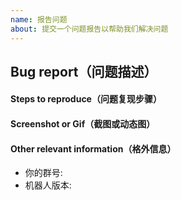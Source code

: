 ```yaml
---
name: 报告问题
about: 提交一个问题报告以帮助我们解决问题
---
```

<!--
    注意：为更好的解决你的问题，请参考模板提供完整信息，准确描述问题，信息不全的 issue 将被关闭。

    Note: In order to better solve your problem, please refer to the template to provide complete information, accurately describe the problem, and the incomplete information issue will be closed.
-->


## Bug report（问题描述）
<!-- 输入命令 交易行 XXX时发生了错误 -->
#### Steps to reproduce（问题复现步骤）
<!--
1. [xxx]
2. [xxx]
3. [xxxx]
-->

#### Screenshot or Gif（截图或动态图）


#### Other relevant information（格外信息）
- 你的群号:
- 机器人版本:
